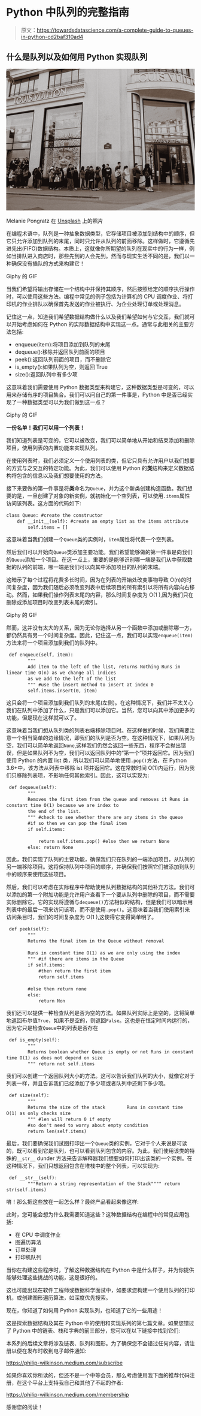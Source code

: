# Python 中队列的完整指南

> 原文：<https://towardsdatascience.com/a-complete-guide-to-queues-in-python-cd2baf310ad4>

## 什么是队列以及如何用 Python 实现队列

![](img/949be9ddb0b18ab29154ce92d2ec6b47.png)

Melanie Pongratz 在 [Unsplash](https://unsplash.com?utm_source=medium&utm_medium=referral) 上的照片

在编程术语中，队列是一种抽象数据类型，它存储项目被添加到结构中的顺序，但它只允许添加到队列的末尾，同时只允许从队列的前面移除。这样做时，它遵循先进先出(FIFO)数据结构。本质上，这就像你所期望的队列在现实中的行为一样，例如当排队进入商店时，那些先到的人会先到。然而与现实生活不同的是，我们以一种确保没有插队的方式来构建它！

Giphy 的 GIF

当我们希望将输出存储在一个结构中并保持其顺序，然后按照给定的顺序执行操作时，可以使用这些方法。编程中常见的例子包括为计算机的 CPU 调度作业、将打印机的作业排队以确保首先发送的作业被执行、为企业处理订单或处理消息。

记住这一点，知道我们希望数据结构做什么以及我们希望如何与它交互，我们就可以开始考虑如何在 Python 的实际数据结构中实现这一点。通常与此相关的主要方法包括:

*   enqueue(item):将项目添加到队列的末尾
*   dequeue():移除并返回队列前面的项目
*   peek():返回队列前面的项目，而不删除它
*   is_empty():如果队列为空，则返回 True
*   size():返回队列中有多少项

这意味着我们需要使用 Python 数据类型来构建它，这种数据类型是可变的，可以用来存储有序的项目集合。我们可以问自己的第一件事是，Python 中是否已经实现了一种数据类型可以为我们做到这一点？

Giphy 的 GIF

**一份名单！我们可以用一个列表！**

我们知道列表是可变的，它可以被改变，我们可以简单地从开始和结束添加和删除项目，使用列表的内置功能来实现队列。

在使用列表时，我们必须定义一个使用列表的类，但它只具有允许用户以我们想要的方式与之交互的特定功能。为此，我们可以使用 Python 的**类**结构来定义数据结构将包含的信息以及我们想要使用的方法。

接下来要做的第一件事是将**类**命名为`Queue`，并为这个新类创建构造函数。我们想要的是，一旦创建了对象的新实例，就初始化一个空列表，可以使用`.items`属性访问该列表。这方面的代码如下:

```
class Queue: #create the constructor
    def __init__(self): #create an empty list as the items attribute
        self.items = []
```

这意味着当我们创建一个`Queue`类的实例时，`item`属性将代表一个空列表。

然后我们可以开始向`Queue`类添加主要功能。我们希望能够做的第一件事是向我们的`Queue`添加一个项目。在这一点上，重要的是能够识别哪一端是我们从中获取数据的队列的前端，哪一端是我们可以向其中添加项目的队列的末端。

这暗示了每个过程将花费多长时间，因为在列表的开始处改变事物导致 O(n)的时间复杂度，因为我们随后必须改变列表中后续项目的所有索引以将所有内容向右移动。然而，如果我们操作列表末尾的内容，那么时间复杂度为 O(1 ),因为我们只在删除或添加项目时改变列表末尾的索引。

Giphy 的 GIF

然而，这并没有太大的关系，因为无论你选择从另一个函数中添加或删除哪一方，都仍然具有另一个时间复杂度。因此，记住这一点，我们可以实现`enqueue(item)`方法来将一个项目添加到我们的队列中。

```
 def enqueue(self, item):
        """
        Add item to the left of the list, returns Nothing Runs in linear time O(n) as we change all indices
        as we add to the left of the list
        """ #use the insert method to insert at index 0
        self.items.insert(0, item)
```

这只会将一个项目添加到我们队列的末尾(左侧)。在这种情况下，我们并不太关心我们在队列中添加了什么，只是我们可以添加它。当然，您可以向其中添加更多的功能，但是现在这样就可以了。

这意味着当我们想从队列类的列表右端移除项目时。在这样做的时候，我们需要注意一个相当简单的边缘情况，即我们的队列是否为空。在这种情况下，如果队列为空，我们可以简单地返回`None`,这样我们仍然会返回一些东西，程序不会抛出错误，但是如果队列不为空，我们可以返回队列中的“第一个”项并返回它。因为我们使用 Python 的内置 list 类，所以我们可以简单地使用`.pop()`方法，在 Python 3.6+中，该方法从列表中移除 ist 项并返回它。这在常数时间 O(1)内运行，因为我们只移除列表项，不影响任何其他索引。因此，这可以实现为:

```
 def dequeue(self):
        """
        Removes the first item from the queue and removes it Runs in constant time O(1) because we are index to
        the end of the list.
        """ #check to see whether there are any items in the queue
        #if so then we can pop the final item
        if self.items:

            return self.items.pop() #else then we return None
        else: return None
```

因此，我们实现了队列的主要功能，确保我们只在队列的一端添加项目，从队列的另一端移除项目。这将保持队列中项目的顺序，并确保我们按照它们被添加到队列中的顺序来使用这些项目。

然后，我们可以考虑在实际程序中帮助使用队列数据结构的其他补充方法。我们可以添加的第一个附加功能是允许用户查看下一个要从队列中删除的项目，而不需要实际删除它。它的实现将遵循与`dequeue()`方法相似的结构，但是我们可以暗示用列表中的最后一项来访问该项，而不是使用`.pop()`。这意味着当我们使用索引来访问条目时，我们的时间复杂度为 O(1 ),这使得它变得简单明了。

```
 def peek(self):
        """
        Returns the final item in the Queue without removal

        Runs in constant time O(1) as we are only using the index
        """ #if there are items in the Queue 
        if self.items:
            #then return the first item
            return self.items

        #else then return none
        else:
            return Non
```

我们还可以提供一种检查队列是否为空的方法。如果队列实际上是空的，这将简单地返回布尔值`True`，如果不是空的，则返回`False`。这也是在恒定时间内运行的，因为它只是检查`Queue`中的列表是否存在

```
 def is_empty(self):
        """
        Returns boolean whether Queue is empty or not Runs in constant time O(1) as does not depend on size
        """ return not self.items
```

我们可以创建一个返回队列大小的方法。这可以告诉我们队列的大小，就像它对于列表一样，并且告诉我们已经添加了多少项或者队列中还剩下多少项。

```
 def size(self):
        """
        Returns the size of the stack        Runs in constant time O(1) as only checks size
        """ #len will return 0 if empty
        #so don't need to worry about empty condition
        return len(self.items)
```

最后，我们要确保我们试图打印出一个`Queue`类的实例，它对于个人来说是可读的，既可以看到它是队列，也可以看到队列包含的内容。为此，我们使用该类的特殊的`__str__` dunder 方法来告诉解释器我们想要如何打印出该类的一个实例。在这种情况下，我们只想返回包含在堆栈中的整个列表，可以实现为:

```
 def __str__(self):
        """Return a string representation of the Stack"""" return str(self.items)
```

唷！那么把这些放在一起怎么样？最终产品看起来像这样:

此时，您可能会想为什么我需要知道这些？这种数据结构在编程中的常见应用包括:

*   在 CPU 中调度作业
*   图遍历算法
*   订单处理
*   打印机队列

当你在构建这些程序时，了解这种数据结构在 Python 中是什么样子，并为你提供能够处理这些挑战的功能，这是很好的。

这也可能出现在软件工程师或数据科学面试中，如要求您构建一个使用队列的打印机，或创建图形遍历算法，如深度优先搜索。

现在，你知道了如何用 Python 实现队列，也知道了它的一些用途！

这是探索数据结构及其在 Python 中的使用和实现系列的第七篇文章。如果您错过了 Python 中的链表、栈和字典的前三部分，您可以在以下链接中找到它们:

</a-complete-guide-to-linked-lists-in-python-c52b6cb005>  </a-complete-guide-to-stacks-in-python-ee4e2045a704>  </a-complete-guide-to-dictionaries-in-python-5c3f4c132569>  

本系列的后续文章将涉及链表、队列和图形。为了确保您不会错过任何内容，请注册以便在发布时收到电子邮件通知:

<https://philip-wilkinson.medium.com/subscribe>  

如果你喜欢你所读的，但还不是一个中等会员，那么考虑使用我下面的推荐代码注册，在这个平台上支持我自己和其他了不起的作者:

<https://philip-wilkinson.medium.com/membership>  

感谢您的阅读！